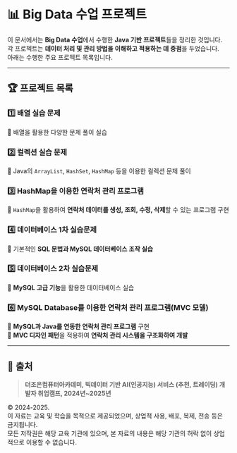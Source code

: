 # 📊 Big Data 수업 프로젝트

이 문서에서는 **Big Data 수업**에서 수행한 **Java 기반 프로젝트**들을 정리한 것입니다.  
각 프로젝트는 **데이터 처리 및 관리 방법을 이해하고 적용하는 데 중점**을 두었습니다.  
아래는 수행한 주요 프로젝트 목록입니다.

---

## 🏆 **프로젝트 목록**
### 1️⃣ **배열 실습 문제**
🔹 배열을 활용한 다양한 문제 풀이 실습  

### 2️⃣ **컬렉션 실습 문제**
🔹 Java의 `ArrayList`, `HashSet`, `HashMap` 등을 이용한 컬렉션 문제 풀이  

### 3️⃣ **HashMap을 이용한 연락처 관리 프로그램**
🔹 `HashMap`을 활용하여 **연락처 데이터를 생성, 조회, 수정, 삭제**할 수 있는 프로그램 구현  

### 4️⃣ **데이터베이스 1차 실습문제**
🔹 기본적인 **SQL 문법과 MySQL 데이터베이스 조작 실습**  

### 5️⃣ **데이터베이스 2차 실습문제**
🔹 **MySQL 고급 기능**을 활용한 데이터베이스 실습  

### 6️⃣ **MySQL Database를 이용한 연락처 관리 프로그램(MVC 모델)**
🔹 **MySQL과 Java를 연동한 연락처 관리 프로그램** 구현  
🔹 **MVC 디자인 패턴**을 적용하여 **연락처 관리 시스템을 구조화하여 개발**  

---

## 📢 출처
> **더조은컴퓨터아카데미, 빅데이터 기반 AI(인공지능) 서비스 (추천, 트레이딩) 개발자 취업캠프, 2024년~2025년**  

© 2024-2025.  
이 자료는 교육 및 학습을 목적으로 제공되었으며, 상업적 사용, 배포, 복제, 전송 등은 금지됩니다.  
모든 저작권은 해당 교육 기관에 있으며, 본 자료의 내용은 해당 기관의 허락 없이 상업적으로 이용할 수 없습니다.

